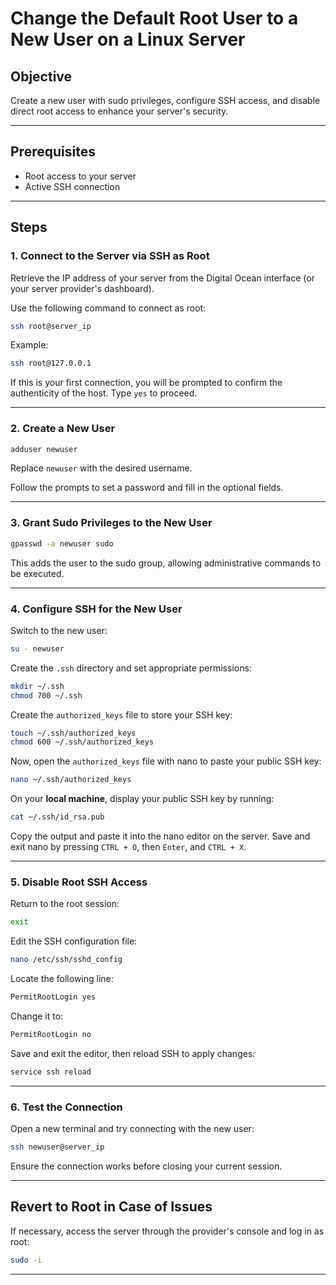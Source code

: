 # Change the Default Root User to a New User on a Linux Server

## Objective
Create a new user with sudo privileges, configure SSH access, and disable direct root access to enhance your server's security.

---

## Prerequisites
- Root access to your server
- Active SSH connection

---

## Steps

### 1. Connect to the Server via SSH as Root
Retrieve the IP address of your server from the Digital Ocean interface (or your server provider's dashboard).

Use the following command to connect as root:
```bash
ssh root@server_ip
```
Example:
```bash
ssh root@127.0.0.1
```
If this is your first connection, you will be prompted to confirm the authenticity of the host. Type `yes` to proceed.

---

### 2. Create a New User
```bash
adduser newuser
```
Replace `newuser` with the desired username.

Follow the prompts to set a password and fill in the optional fields.

---

### 3. Grant Sudo Privileges to the New User
```bash
gpasswd -a newuser sudo
```
This adds the user to the sudo group, allowing administrative commands to be executed.

---

### 4. Configure SSH for the New User
Switch to the new user:
```bash
su - newuser
```
Create the `.ssh` directory and set appropriate permissions:
```bash
mkdir ~/.ssh
chmod 700 ~/.ssh
```
Create the `authorized_keys` file to store your SSH key:
```bash
touch ~/.ssh/authorized_keys
chmod 600 ~/.ssh/authorized_keys
```
Now, open the `authorized_keys` file with nano to paste your public SSH key:
```bash
nano ~/.ssh/authorized_keys
```
On your **local machine**, display your public SSH key by running:
```bash
cat ~/.ssh/id_rsa.pub
```
Copy the output and paste it into the nano editor on the server. Save and exit nano by pressing `CTRL + O`, then `Enter`, and `CTRL + X`.

---

### 5. Disable Root SSH Access
Return to the root session:
```bash
exit
```
Edit the SSH configuration file:
```bash
nano /etc/ssh/sshd_config
```
Locate the following line:
```bash
PermitRootLogin yes
```
Change it to:
```bash
PermitRootLogin no
```
Save and exit the editor, then reload SSH to apply changes:
```bash
service ssh reload
```

---

### 6. Test the Connection
Open a new terminal and try connecting with the new user:
```bash
ssh newuser@server_ip
```
Ensure the connection works before closing your current session.

---

## Revert to Root in Case of Issues
If necessary, access the server through the provider's console and log in as root:
```bash
sudo -i
```

---